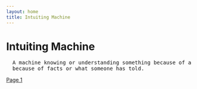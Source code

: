 ```yaml
---
layout: home
title: Intuiting Machine
---
```

# Intuiting Machine
<pre>
  A machine knowing or understanding something because of a 'feeling' rather than
  because of facts or what someone has told.
</pre>
[Page 1](./pages/page_1)
